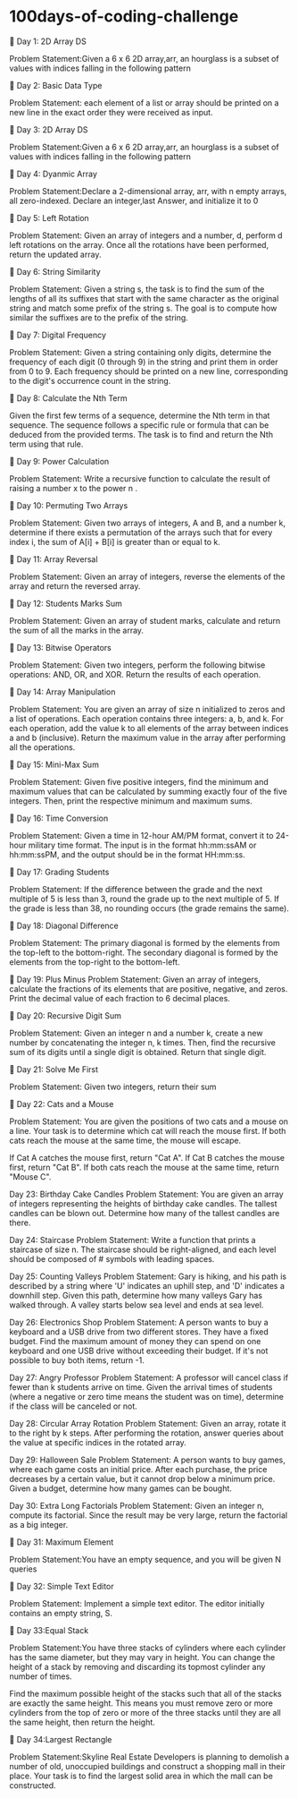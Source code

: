 # 100days-of-coding-challenge


📌 Day 1: 2D Array DS

Problem Statement:Given a 6 x 6 2D array,arr, an hourglass is a subset of values with indices falling in the following pattern


📌 Day 2: Basic Data Type

Problem Statement: each element of a list or array should be printed on a new line in the exact order they were received as input.

📌 Day 3: 2D Array DS

Problem Statement:Given a 6 x 6 2D array,arr, an hourglass is a subset of values with indices falling in the following pattern

📌 Day 4: Dyanmic Array 

Problem Statement:Declare a 2-dimensional array, arr, with n empty arrays, all zero-indexed. Declare an integer,last Answer, and initialize it to 0

📌 Day 5: Left Rotation

Problem Statement:
Given an array of integers and a number, d, perform d left rotations on the array. Once all the rotations have been performed, return the updated array.


📌 Day 6: String Similarity

Problem Statement: Given a string s, the task is to find the sum of the lengths of all its suffixes that start with the same character as the original string and match some prefix of the string s. The goal is to compute how similar the suffixes are to the prefix of the string.



📌 Day 7: Digital Frequency

Problem Statement: Given a string containing only digits, determine the frequency of each digit (0 through 9) in the string and print them in order from 0 to 9. Each frequency should be printed on a new line, corresponding to the digit's occurrence count in the string.



📌 Day 8: Calculate the Nth Term

Given the first few terms of a sequence, determine the Nth term in that sequence. The sequence follows a specific rule or formula that can be deduced from the provided terms. The task is to find and return the Nth term using that rule.


📌 Day 9: Power Calculation

Problem Statement:
Write a recursive function to calculate the result of raising a number x to the power n .


📌 Day 10: Permuting Two Arrays

Problem Statement:
Given two arrays of integers, A and B, and a number k, determine if there exists a permutation of the arrays such that for every index i, the sum of A[i] + B[i] is greater than or equal to k.


📌 Day 11: Array Reversal

Problem Statement:
Given an array of integers, reverse the elements of the array and return the reversed array.


📌 Day 12: Students Marks Sum

Problem Statement:
Given an array of student marks, calculate and return the sum of all the marks in the array.

📌 Day 13: Bitwise Operators

Problem Statement:
Given two integers, perform the following bitwise operations: AND, OR, and XOR. Return the results of each operation.

📌 Day 14: Array Manipulation

Problem Statement:
You are given an array of size n initialized to zeros and a list of operations. Each operation contains three integers: a, b, and k. For each operation, add the value k to all elements of the array between indices a and b (inclusive). Return the maximum value in the array after performing all the operations.

📌 Day 15: Mini-Max Sum

Problem Statement:
Given five positive integers, find the minimum and maximum values that can be calculated by summing exactly four of the five integers. Then, print the respective minimum and maximum sums.

📌 Day 16: Time Conversion

Problem Statement:
Given a time in 12-hour AM/PM format, convert it to 24-hour military time format. The input is in the format hh:mm:ssAM or hh:mm:ssPM, and the output should be in the format HH:mm:ss.

📌 Day 17: Grading Students

Problem Statement:
If the difference between the grade and the next multiple of 5 is less than 3, round the grade up to the next multiple of 5.
If the grade is less than 38, no rounding occurs (the grade remains the same).

📌 Day 18: Diagonal Difference

Problem Statement:
The primary diagonal is formed by the elements from the top-left to the bottom-right.
The secondary diagonal is formed by the elements from the top-right to the bottom-left.

📌 Day 19: Plus Minus
Problem Statement:
Given an array of integers, calculate the fractions of its elements that are positive, negative, and zeros. Print the decimal value of each fraction to 6 decimal places.


📌 Day 20: Recursive Digit Sum

Problem Statement:
Given an integer n and a number k, create a new number by concatenating the integer n, k times. Then, find the recursive sum of its digits until a single digit is obtained. Return that single digit.

📌 Day 21: Solve Me First

Problem Statement:
Given two integers, return their sum

📌 Day 22: Cats and a Mouse

Problem Statement:
You are given the positions of two cats and a mouse on a line. Your task is to determine which cat will reach the mouse first. If both cats reach the mouse at the same time, the mouse will escape.

If Cat A catches the mouse first, return "Cat A".
If Cat B catches the mouse first, return "Cat B".
If both cats reach the mouse at the same time, return "Mouse C".

Day 23: Birthday Cake Candles
Problem Statement: You are given an array of integers representing the heights of birthday cake candles. The tallest candles can be blown out. Determine how many of the tallest candles are there.

Day 24: Staircase
Problem Statement: Write a function that prints a staircase of size n. The staircase should be right-aligned, and each level should be composed of # symbols with leading spaces.

Day 25: Counting Valleys
Problem Statement: Gary is hiking, and his path is described by a string where 'U' indicates an uphill step, and 'D' indicates a downhill step. Given this path, determine how many valleys Gary has walked through. A valley starts below sea level and ends at sea level.

Day 26: Electronics Shop
Problem Statement: A person wants to buy a keyboard and a USB drive from two different stores. They have a fixed budget. Find the maximum amount of money they can spend on one keyboard and one USB drive without exceeding their budget. If it's not possible to buy both items, return -1.

Day 27: Angry Professor
Problem Statement: A professor will cancel class if fewer than k students arrive on time. Given the arrival times of students (where a negative or zero time means the student was on time), determine if the class will be canceled or not.

Day 28: Circular Array Rotation
Problem Statement: Given an array, rotate it to the right by k steps. After performing the rotation, answer queries about the value at specific indices in the rotated array.

Day 29: Halloween Sale
Problem Statement: A person wants to buy games, where each game costs an initial price. After each purchase, the price decreases by a certain value, but it cannot drop below a minimum price. Given a budget, determine how many games can be bought.

Day 30: Extra Long Factorials
Problem Statement: Given an integer n, compute its factorial. Since the result may be very large, return the factorial as a big integer.

📌 Day 31: Maximum Element

Problem Statement:You have an empty sequence, and you will be given N queries

📌 Day 32: Simple Text Editor

Problem Statement: Implement a simple text editor. The editor initially contains an empty string, S.

📌 Day 33:Equal Stack

Problem Statement:You have three stacks of cylinders where each cylinder has the same diameter, but they may vary in height. You can change the height of a stack by removing and discarding its topmost cylinder any number of times.

Find the maximum possible height of the stacks such that all of the stacks are exactly the same height. This means you must remove zero or more cylinders from the top of zero or more of the three stacks until they are all the same height, then return the height.

📌 Day 34:Largest Rectangle

Problem Statement:Skyline Real Estate Developers is planning to demolish a number of old, unoccupied buildings and construct a shopping mall in their place. Your task is to find the largest solid area in which the mall can be constructed.


